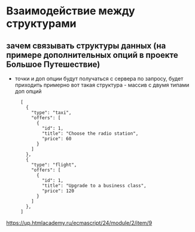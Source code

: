 # Взаимодействие между структурами

## зачем связывать структуры данных (на примере дополнительных опций в проекте Большое Путешествие)

- точки и доп опции будут получаться с сервера по запросу, будет приходить примерно вот такая структура - массив с двумя типами доп опций

        [
          {
            "type": "taxi",
            "offers": [
              {
                "id": 1,
                "title": "Choose the radio station",
                "price": 60
              }
            ]
          },
          {
            "type": "flight",
            "offers": [
              {
                "id": 1,
                "title": "Upgrade to a business class",
                "price": 120
              }
            ]
          },
        ]

https://up.htmlacademy.ru/ecmascript/24/module/2/item/9


